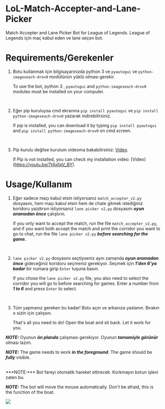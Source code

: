 # LoL-Match-Accepter-and-Lane-Picker
Match Accepter and Lane Picker Bot for League of Legends.
League of Legends için maç kabul eden ve lane seçen bot.

# Requirements/Gerekenler

1. Botu kullanmak için bilgisayarınızda python 3 ve `pyautogui` ve `python-imageseach-drov0`  modülünün yüklü olması gerekir.

    To use the bot, python 3 , `pyautogui` and `python-imageseach-drov0` modules must be installed on your computer.
    
<br/>


2. Eğer pip kuruluysa cmd ekranına `pip install pyautogui` ve `pip install python-imageseach-drov0` yazarak indirebilirsiniz.

    If pip is installed, you can download it by typing `pip install pyautogui` and `pip install python-imageseach-drov0`  on cmd screen.  
    
<br/>

3. Pip kurulu değilse kurulum videoma bakabilirsiniz: [Video](https://youtu.be/7t4xIIpV_BY).

    If Pip is not installed, you can check my installation video: [Video] (https://youtu.be/7t4xIIpV_BY).

# Usage/Kullanım

1. Eğer sadece maçı kabul etsin istiyorsanız `match_accepter_v2.py` dosyasını, hem maçı kabul etsin hem de chate gitmek istediğiniz koridoru yazdırsın istiyorsanız `lane picker v2.py` dosyasını ***oyun aramadan önce*** çalıştırın.

    If you only want to accept the match, run the file `match_accepter_v2.py`, and if you want both accept the match and print the corridor you want to go to chat, run the file `lane picker v2.py` ***before searching for the game.***
    
    <br/>

2. `lane picker v2.py` dosyasını seçtiyseniz aynı zamanda ***oyun aramadan önce*** gideceğiniz koridoru seçmeniz gerekiyor. Seçmek için ***1'den 6'ya kadar*** bir numara girip `Enter` tuşuna basın.

    If you chose the `lane picker v2.py` file, you also need to select the corridor you will go to before searching for games. Enter a number from ***1 to 6*** and press `Enter` to select.
    
    <br/>
    
3. Tüm yapmanız gereken bu kadar! Botu açın ve arkanıza yaslanın. Bırakın o sizin için çalışsın.

    That's all you need to do! Open the boat and sit back. Let it work for you.

***NOTE:*** Oyunun ***ön planda*** çalışması gerekiyor. Oyunun ***tamamiyle görünür*** olması lazım.

***NOTE:*** The game needs to work ***in the foreground***. The game should be ***fully*** visible.

<br/>
***NOTE:*** Bot fareyi otomatik hareket ettirecek. Korkmayın botun işlevi zaten bu.

***NOTE:*** The bot will move the mouse automatically. Don't be afraid, this is the function of the boat.
    
![](lolbot.gif)
